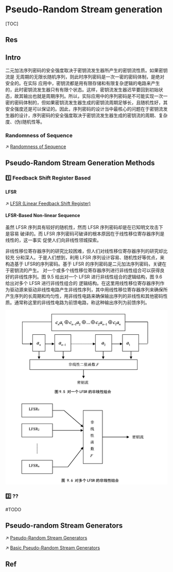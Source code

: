 # Pseudo-Random Stream generation

[TOC]



## Res


## Intro
二元加法序列密码的安全强度取决于密钥流发生器所产生的密钥流性质。如果密钥流是 无周期的无限长随机序列，则此时序列密码是一次一密的密码体制，是绝对安全的。在实际 应用中，密钥流都是用有限存储和有限复杂逻辑的电路来产生的，此时密钥流发生器只有有限个状态。这样，密钥流发生器迟早要回到初始状态，故其输出也就是周期序列。所以，实际应用中的序列密码是不可能实现一次一密的密码体制的，但如果密钥流发生器生成的密钥流周期足够长，且随机性好，其安全强度还是可以保证的。因此，序列密码的设计当中最核心的问题在于密钥流发生器的设计，序列密码的安全强度取决于密钥流发生器生成的密钥流的周期、复杂度、(伪)随机性等。


### Randomness of Sequence
↗ [Randomness of Sequence](../Randomness%20of%20Sequence.md)



## Pseudo-Random Stream Generation Methods
### 1️⃣ Feedback Shift Register Based
#### LFSR
↗ [LFSR (Linear Feedback Shift Register)](LFSR%20(Linear%20Feedback%20Shift%20Register).md)

#### LFSR-Based Non-linear Sequence
虽然 LFSR 序列具有较好的随机性，然而 LFSR 序列密码却是在已知明文攻击下是容易 破译的。而 LFSR 序列密码可破译的根本原因在于线性移位寄存器序列是线性的，这一事实 促使人们向非线性领城探索。

非线性移位寄存器序列的研究比较困难，但人们对线性移位寄存器序列的研究却比较充 分和深人。于是人们想到，利用 LFSR 序列设计容易、随机性好等优点，来构造基于 LFSR的序列密码。基于 LFSR 的序列密码是二元加法序列密码，关键在于密钥流的产生。 对一个或多个线性移位寄存器序列进行非线性组合可以获得良好的非线性序列。图 9.5 给出对一个 LFSR 进行非线性组合的逻辑结构，图 9.6 给出对多个 LFSR 进行非线性组合的 逻辑结构。在这里用线性移位寄存器序列作为驱动源来驱动非线性电路产生非线性序列，其中用线性移位寄存器序列来确保所产生序列的长周期和均匀性，用非线性电路来确保输出序列的非线性和其他密码性质。通常称这里的非线性电路为前馈电路，称这种输出序列为前馈序列。

![](../../../../../../../../../Assets/Pics/Screenshot%202023-06-14%20at%201.17.35%20PM.png)


### 2️⃣ ??
#TODO 



## Pseudo-random Stream Generators
↗ [Pseudo-Random Stream Generators](Pseudo-Random%20Stream%20Generators/Pseudo-Random%20Stream%20Generators.md)

↗ [Basic Pseudo-Random Stream Generators](Pseudo-Random%20Stream%20Generators/Basic%20Pseudo-Random%20Stream%20Generators.md)



## Ref

